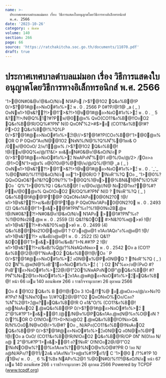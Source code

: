 ```yaml
---
name: >-
  ประกาศเทศบาลตำบลแม่มอก เรื่อง วิธีการแสดงใบอนุญาตโดยวิธีการทางอิเล็กทรอนิกส์
  พ.ศ. 2566
date: '2023-10-26'
category: ง พิเศษ
volume: 140
section: 266
page: 66
source: 'https://ratchakitcha.soc.go.th/documents/11070.pdf'
draft: true
---
```


# ประกาศเทศบาลตำบลแม่มอก เรื่อง วิธีการแสดงใบอนุญาตโดยวิธีการทางอิเล็กทรอนิกส์ พ.ศ. 2566

'1>@0N#0&@ล!ํ@&ลO/N/อ N1APอ />$?@1O2 Q&อ%B@!P 0/>$?@1#@อ>NลO#1อ%>2์ พ . 0 . 2566 P 0#?P/@!1@ _a ( _ ) OหNพ1>1@ช&??!>@1'>&?!>1@ช@1#@อ>NลO#1อ%>2์ พ . 0 . `_` 5 &??!>/N@Q%1?#?Pห/@0ํ@ห% QหO(CO1?&อ%B@!!OอO2 Q&อ%B@!R/OQ%#?PN'ิ N(0 QหON'็%2>#$>อ (CO1?&อ%B@!#?P>O2 Q&อ%B@!%?Q%P 0/>$?@1#@อ>NลO#1อ%>2์!@//>$?@1#?P(COอ%B@!'1>@0ํ@ห% OR O P 0QหO"Aอ/N@@1O2 NชN%/N@%?Q%N'็%@1ชอ& O /0ห/@0OลO/ 2/ค/1ํ@ห% />$?@1O2 Q&อ%B@! !@/ห/@0Q%ค/@/1?&(> ชอ&อN#0&@ล!ํ@&ลO/N/อ P 0/>$?@1#@อ>NลO#1อ%>2์ NพAPอN'็%@1 อํ@%/0ค/@/2> /Oล>ล .@1>ON'1>ช@ช% อ@0?0อํ@%@!@/ค/@/Q%/@!1@ _a ( _ ) OหNพ1>1@ช&??!>@1'>&?!>1@ช@1#@อ>NลO#1อ%>2์ พ . 0 . `_`_ %@0N#0/%!1?!ํ@&ลO/N/อ ออ'1>@0R/O ? !NอR'%?Q Oอ _ '1>@0%?QQหOQชO&?ค?&!?QO!N/?%'1>@0Q%1@ช>@%BN&1@N'็%!O%R' Oอ ` Q%'1>@0%?Q ì Q&อ%B@! î ห/@0ค/@//N@ Nอ2@1หล?@%#?Pห/@0ํ@ห% QหO!OอO2 R/OQ%#?PN'ิ N(0 ? !NอR'%?Q ( _ ) Q&อ%B@!#ํ@@1P1@P 0QชONค1APอ0@0N2?0 !@/พ1>1@ช&??!>ค/&คB/@1P1@ P 0QชONค1APอ0@0N2?0 พ . 0 . 2493 (2) Q&อ%B@!'1>อ&>@1#?PN'็%อ?%!1@0!Nอ2B.@พ !@/N#0&??!>N#0&@ล!ํ@&ลO/N/อ N1APอ >@1#?PN'็%อ?%!1@0!Nอ2B.@พ พ . 0 . 2559 (3) Q&1?&OO #>N&?0%พ@>ช0์ !@/พ1>1@ช&??!>#>N&?0%พ@>ช0์ พ . 0 . 2499 (4) Q&อ%B@!Nอ21O@อ@ค@1 ? O'ลอ@ค@1 ห1Aอ1AQอ"อ%อ@ค@1 !@/พ1>1@ช&??!> ค/&คB/อ@ค@1 พ . 0 . 2522 (5) Q&1?&OO@1'1>อ&>@1ค/&คB/'1>N.##?P 2 !@/พ1>1@ช&??!>ค/&คB/%Qํ@/?%NชAQอNพล> พ . 0 . 2542 Oอ a (CO1?&อ%B@!2@/@1"NลAอO2 Q&อ%B@!!@/Oอ ` P 0/>$?@1#@อ>NลO#1อ%>2์ อ0N@ห%@Pอ0N@Q ? !NอR'%?Q ( _ ) O2 N'็%.@พ(N@%อB'1์อ>NลO#1อ%>2์ ( ` ) O2 N'็%ค>/อ@1์PคO #?PอB'1์อ>NลO#1อ%>2์2@/@1"2O%NพAPอNO@"@Q&อ%B@! #?PN'็%Nอ2@1อ>NลO#1อ%>2์ห1Aอ.@พ#@อ>NลO#1อ%>2์อQ&อ%B@! หน้า 66 เลม 140 ตอนพิเศษ 266 ง ราชกิจจานุเบกษา 26 ตุลาคม 2566

Oอ 4 @1O2 Q&อ% B @!!@/Oอ 3 !Oอ/?%@ อ.@พOล>ค/@/ล>Nอ?0 #?Pช? N%Nพ?0พอ 1//#?Q2@/@1"O2 QหONหO%Oอ/Cลอ?%N'็%2@1>2ํ@ค?อQ&อ%B@!R O ค1&"O/% (CO1?&อ%B@!อ@NลAอO2 .@พQ&อ%B@!P 0/>$?@1#@อ>NลO#1อ%>2์  2"@%#?P'1>อ&>@1 /@/N@ห%@PQ&ห1Aอ.@พ(N@%ห%O@อN ? 0/?%OR O O!N!Oอ/?1>0>N/ล@O2 .@พQ&อ%B@!O!Nล>Q& R/N%Oอ0/N@หO@/>%@#? Oอ _ N/APอ(CO1?&อ%B@!NลAอO2 Q&อ%B@!P 0/>$?@1#@อ>NลO#1อ%>2์อ0N@Q อ0N@ห%@P !@/Oอ a OลO/ (CO1?&อ%B@!R/N!OอO2 Q&อ%B@!R/OP 0N'ิ N(0!ลอ N/ล@  2"@%#?P'1>อ&>@1 อ?!NอR' O!N!Oอ2@/@1"O2 !NอNO@พ%?@%ห1Aอพ%?@%NO@ห%O@#?PR O !ลอ N/ล@N/APอ/?@1!1/2อ& ห1Aอ!Nอ'1>ช@ช%#?Pอ!1/ C '1>@0  /?%#?P 10 /1@ค/ พ . 0 . `_` 6 %%Bช NAPอ%2@1 %@0N#0/%!1?!ํ@&ลO/N/อ หน้า 67 เลม 140 ตอนพิเศษ 266 ง ราชกิจจานุเบกษา 26 ตุลาคม 2566 Powered by TCPDF (www.tcpdf.org)
